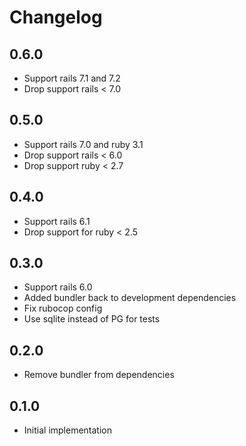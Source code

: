 # Changelog

## 0.6.0
- Support rails 7.1 and 7.2
- Drop support rails < 7.0

## 0.5.0
- Support rails 7.0 and ruby 3.1
- Drop support rails < 6.0
- Drop support ruby < 2.7

## 0.4.0
- Support rails 6.1
- Drop support for ruby < 2.5

## 0.3.0
- Support rails 6.0
- Added bundler back to development dependencies
- Fix rubocop config
- Use sqlite instead of PG for tests

## 0.2.0
- Remove bundler from dependencies

## 0.1.0
- Initial implementation
